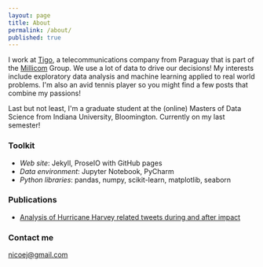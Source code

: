 ```yaml
---
layout: page
title: About
permalink: /about/
published: true
---
```


I work at [Tigo](http://www.tigo.com.py), a telecommunications company from Paraguay that is part of the [Millicom](http://www.millicom.com) Group. We use a lot of data to drive our decisions!  My interests include exploratory data analysis and machine learning applied to real world problems. I'm also an avid tennis player so you might find a few posts that combine my passions!

Last but not least, I'm a graduate student at the (online) Masters of Data Science from Indiana University, Bloomington. Currently on my last semester!

### Toolkit

- _Web site_: Jekyll, ProseIO with GitHub pages
- _Data environment_: Jupyter Notebook, PyCharm
- _Python libraries_: pandas, numpy, scikit-learn, matplotlib, seaborn

### Publications

- [Analysis of Hurricane Harvey related tweets during and after impact](https://zenodo.org/record/1287897#.WyBtHFMvwWr)

### Contact me

[nicoej@gmail.com](mailto:nicoej@gmail.com)
